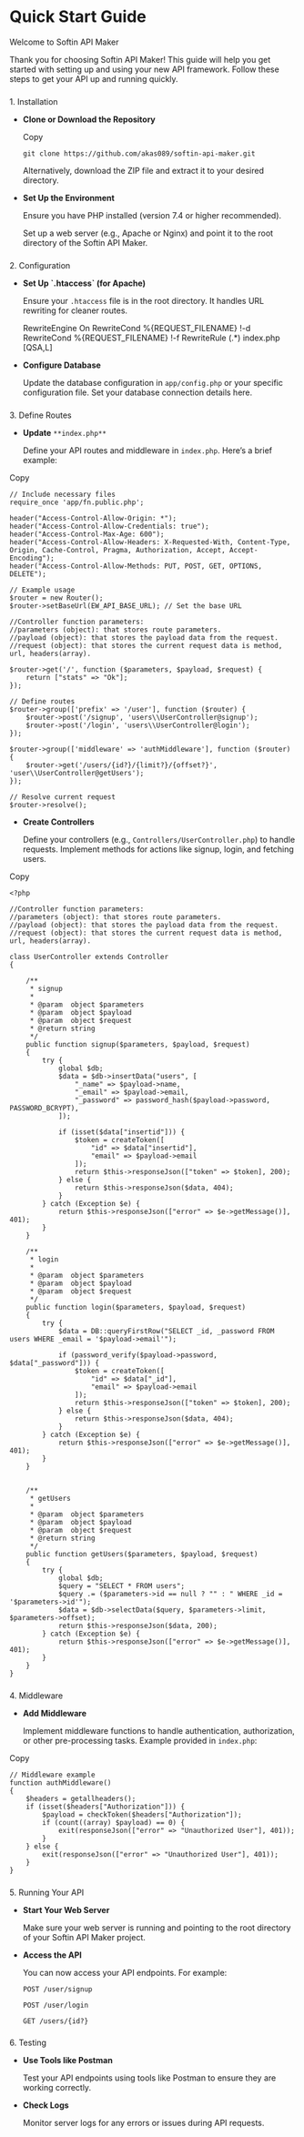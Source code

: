 # Quick Start Guide

Welcome to Softin API Maker

Thank you for choosing Softin API Maker! This guide will help you get started with setting up and using your new API framework. Follow these steps to get your API up and running quickly.

###

1\. Installation

- **Clone or Download the Repository**

  Copy

      git clone https://github.com/akas089/softin-api-maker.git

  Alternatively, download the ZIP file and extract it to your desired directory.

- **Set Up the Environment**

  Ensure you have PHP installed (version 7.4 or higher recommended).

  Set up a web server (e.g., Apache or Nginx) and point it to the root directory of the Softin API Maker.

###

2\. Configuration

- **Set Up \`.htaccess\` (for Apache)**

  Ensure your `.htaccess` file is in the root directory. It handles URL rewriting for cleaner routes.

    RewriteEngine On
    RewriteCond %{REQUEST_FILENAME} !-d
    RewriteCond %{REQUEST_FILENAME} !-f
    RewriteRule (.*) index.php [QSA,L]

- **Configure Database**

  Update the database configuration in `app/config.php` or your specific configuration file. Set your database connection details here.

###

[](#id-3.-define-routes)

3\. Define Routes

- **Update** `**index.php**`

  Define your API routes and middleware in `index.php`. Here’s a brief example:

Copy

    // Include necessary files
    require_once 'app/fn.public.php';

    header("Access-Control-Allow-Origin: *");
    header("Access-Control-Allow-Credentials: true");
    header("Access-Control-Max-Age: 600");
    header("Access-Control-Allow-Headers: X-Requested-With, Content-Type, Origin, Cache-Control, Pragma, Authorization, Accept, Accept-Encoding");
    header("Access-Control-Allow-Methods: PUT, POST, GET, OPTIONS, DELETE");

    // Example usage
    $router = new Router();
    $router->setBaseUrl(EW_API_BASE_URL); // Set the base URL

    //Controller function parameters:
    //parameters (object): that stores route parameters.
    //payload (object): that stores the payload data from the request.
    //request (object): that stores the current request data is method, url, headers(array).

    $router->get('/', function ($parameters, $payload, $request) {
        return ["stats" => "Ok"];
    });

    // Define routes
    $router->group(['prefix' => '/user'], function ($router) {
        $router->post('/signup', 'users\\UserController@signup');
        $router->post('/login', 'users\\UserController@login');
    });

    $router->group(['middleware' => 'authMiddleware'], function ($router) {
        $router->get('/users/{id?}/{limit?}/{offset?}', 'user\\UserController@getUsers');
    });

    // Resolve current request
    $router->resolve();

- **Create Controllers**

  Define your controllers (e.g., `Controllers/UserController.php`) to handle requests. Implement methods for actions like signup, login, and fetching users.

Copy

    <?php

    //Controller function parameters:
    //parameters (object): that stores route parameters.
    //payload (object): that stores the payload data from the request.
    //request (object): that stores the current request data is method, url, headers(array).

    class UserController extends Controller
    {

        /**
         * signup
         *
         * @param  object $parameters
         * @param  object $payload
         * @param  object $request
         * @return string
         */
        public function signup($parameters, $payload, $request)
        {
            try {
                global $db;
                $data = $db->insertData("users", [
                    "_name" => $payload->name,
                    "_email" => $payload->email,
                    "_password" => password_hash($payload->password, PASSWORD_BCRYPT),
                ]);

                if (isset($data["insertid"])) {
                    $token = createToken([
                        "id" => $data["insertid"],
                        "email" => $payload->email
                    ]);
                    return $this->responseJson(["token" => $token], 200);
                } else {
                    return $this->responseJson($data, 404);
                }
            } catch (Exception $e) {
                return $this->responseJson(["error" => $e->getMessage()], 401);
            }
        }

        /**
         * login
         *
         * @param  object $parameters
         * @param  object $payload
         * @param  object $request
         */
        public function login($parameters, $payload, $request)
        {
            try {
                $data = DB::queryFirstRow("SELECT _id, _password FROM users WHERE _email = '$payload->email'");

                if (password_verify($payload->password, $data["_password"])) {
                    $token = createToken([
                        "id" => $data["_id"],
                        "email" => $payload->email
                    ]);
                    return $this->responseJson(["token" => $token], 200);
                } else {
                    return $this->responseJson($data, 404);
                }
            } catch (Exception $e) {
                return $this->responseJson(["error" => $e->getMessage()], 401);
            }
        }


        /**
         * getUsers
         *
         * @param  object $parameters
         * @param  object $payload
         * @param  object $request
         * @return string
         */
        public function getUsers($parameters, $payload, $request)
        {
            try {
                global $db;
                $query = "SELECT * FROM users";
                $query .= ($parameters->id == null ? "" : " WHERE _id = '$parameters->id'");
                $data = $db->selectData($query, $parameters->limit, $parameters->offset);
                return $this->responseJson($data, 200);
            } catch (Exception $e) {
                return $this->responseJson(["error" => $e->getMessage()], 401);
            }
        }
    }

###

[](#id-4.-middleware)

4\. Middleware

- **Add Middleware**

  Implement middleware functions to handle authentication, authorization, or other pre-processing tasks. Example provided in `index.php`:

Copy

    // Middleware example
    function authMiddleware()
    {
        $headers = getallheaders();
        if (isset($headers["Authorization"])) {
            $payload = checkToken($headers["Authorization"]);
            if (count((array) $payload) == 0) {
                exit(responseJson(["error" => "Unauthorized User"], 401));
            }
        } else {
            exit(responseJson(["error" => "Unauthorized User"], 401));
        }
    }

###

[](#id-5.-running-your-api)

5\. Running Your API

- **Start Your Web Server**

  Make sure your web server is running and pointing to the root directory of your Softin API Maker project.

- **Access the API**

  You can now access your API endpoints. For example:

  `POST /user/signup`

  `POST /user/login`

  `GET /users/{id?}`

###

[](#id-6.-testing)

6\. Testing

- **Use Tools like Postman**

  Test your API endpoints using tools like Postman to ensure they are working correctly.

- **Check Logs**

  Monitor server logs for any errors or issues during API requests.

